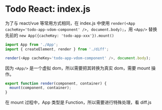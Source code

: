 # Todo React: index.js

为了与 react/vue 等常用方式相同，在 index.js 中使用 `render(<App cacheKey='todo-app-vdom-component' />, document.body);`，用 `<App/>` 替换先前的 `new App({cacheKey: 'todo-app-xxx'}).mount()`

```js
import App from './App';
import { createElement, render } from './diff';

render(<App cacheKey='todo-app-vdom-component' />, document.body);
```

因为 `<App/>` 是一个虚拟 dom，所以需要把其转换为真实 dom，需要 mount 操作。

```js
export function render(component, container) {
  mount(component, container);
}
```

在 mount 过程中，App 类型是 Function，所以需要进行特殊处理，看 diff.js
